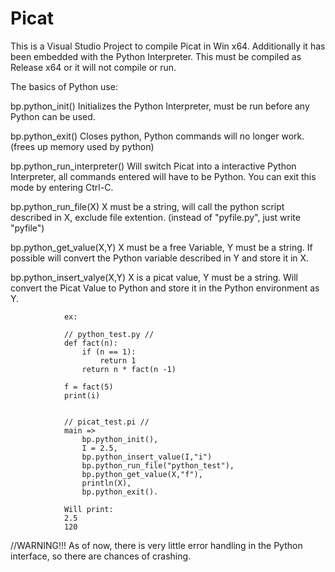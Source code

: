 # Picat
This is a Visual Studio Project to compile Picat in Win x64. Additionally it has been embedded with the Python Interpreter.
This must be compiled as Release x64 or it will not compile or run.

The basics of Python use:

bp.python_init()		Initializes the Python Interpreter, must be run before any Python can be used.

bp.python_exit()		Closes python, Python commands will no longer work. (frees up memory used by python)

bp.python_run_interpreter()	Will switch Picat into a interactive Python Interpreter, all commands entered will have to be Python.
				You can exit this mode by entering Ctrl-C.

bp.python_run_file(X)		X must be a string, will call the python script described in X, exclude file extention. 
				(instead of "pyfile.py", just write "pyfile")

bp.python_get_value(X,Y)	X must be a free Variable, Y must be a string. If possible will convert the Python variable described in Y
				and store it in X.

bp.python_insert_valye(X,Y)		X is a picat value, Y must be a string. Will convert the Picat Value to Python and store it in the
				Python environment as Y.

				ex:
							
				// python_test.py //
				def fact(n):
					if (n == 1):
						return 1
					return n * fact(n -1)
                                
				f = fact(5)
				print(i)
                               
                                
				// picat_test.pi //
				main =>
					bp.python_init(),
					I = 2.5,
					bp.python_insert_value(I,"i")
					bp.python_run_file("python_test"),
					bp.python_get_value(X,"f"),
					println(X),
					bp.python_exit().
                                  
                Will print:
                2.5
                120

								                                
                                
//WARNING!!!  As of now, there is very little error handling in the Python interface, so there are chances of crashing.
                                
                                
